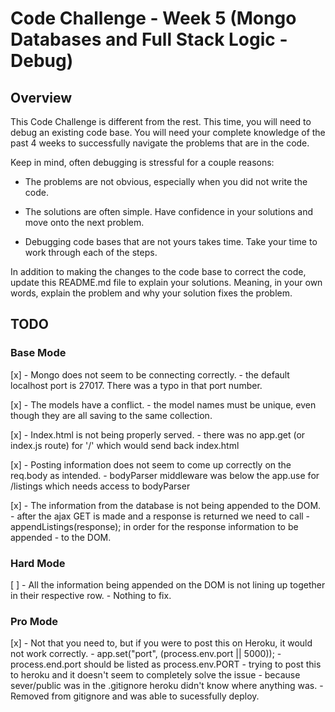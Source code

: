 # Code Challenge - Week 5 (Mongo Databases and Full Stack Logic - Debug)

## Overview

This Code Challenge is different from the rest. This time, you will need to debug an existing code base. You will need your
complete knowledge of the past 4 weeks to successfully navigate the problems that are in the code.

Keep in mind, often debugging is stressful for a couple reasons:

* The problems are not obvious, especially when you did not write the code.

* The solutions are often simple. Have confidence in your solutions and move onto the next problem.

* Debugging code bases that are not yours takes time. Take your time to work through each of the steps.


In addition to making the changes to the code base to correct the code, update this README.md file to explain your solutions.
Meaning, in your own words, explain the problem and why your solution fixes the problem.


## TODO

### Base Mode
[x] - Mongo does not seem to be connecting correctly.
    - the default localhost port is 27017. There was a typo in that port number.

[x] - The models have a conflict.
    - the model names must be unique, even though they are all saving to the same collection.

[x] - Index.html is not being properly served.
    - there was no app.get (or index.js route) for '/' which would send back index.html

[x] - Posting information does not seem to come up correctly on the req.body as intended.
    - bodyParser middleware was below the app.use for /listings which needs access to bodyParser

[x] - The information from the database is not being appended to the DOM.
    - after the ajax GET is made and a response is returned we need to call
    - appendListings(response); in order for the response information to be appended
    - to the DOM.


### Hard Mode
[ ] - All the information being appended on the DOM is not lining up together in their respective row.
    - Nothing to fix.

### Pro Mode
[x] - Not that you need to, but if you were to post this on Heroku, it would not work correctly.
    - app.set("port", (process.env.port || 5000));
    - process.end.port should be listed as process.env.PORT
    - trying to post this to heroku and it doesn't seem to completely solve the issue
    - because sever/public was in the .gitignore heroku didn't know where anything was.
    - Removed from gitignore and was able to sucessfully deploy. 
